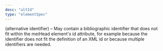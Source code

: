 ```yaml
---
desc: "altId"
type: "elementSpec"
---
```


(alternative identifier) – May contain a bibliographic identifier that does not fit
within the meiHead element's id attribute, for example because the identifier does
not fit
the definition of an XML id or because multiple identifiers are needed.